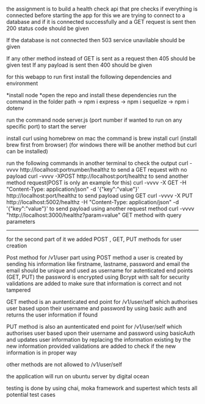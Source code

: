 

the assignment is to build a health check api that pre checks if everything is connected before starting the app for this we are trying to connect to a database and if it is connected successfully and a GET request is sent then 200 status code should be given

If the database is not connected then 503 service unavilable should be given

If any other method instead of GET is sent as a request then 405 should be given
test
If any payload is sent then 400 should be given

for this webapp to run first install the following dependencies and environment 

*install node 
*open the repo and install these dependencies 
run the command in the folder path
-> npm i express
-> npm i sequelize
-> npm i dotenv

run the command node server.js (port number if wanted to run on any specific port) to start the server

install curl using homebrew on mac the command is brew install curl (install brew first from browser) (for windows there will be another method but curl can be installed)

run the following commands in another terminal to check the output 
curl -vvvv http://localhost:portnumber/healthz to send a GET request with no payload
curl -vvvv -XPOST http://localhost:port/healthz to send another method request(POST is only an example for this)
curl -vvvv -X GET -H "Content-Type: application/json" -d '{"key":"value"}' http://localhost:port/healthz to send payload using GET
curl -vvvv -X PUT http://localhost:5002/healthz -H "Content-Type: application/json" -d '{"key":"value"}' to send payload using another request method 
curl -vvvv "http://localhost:3000/healthz?param=value" GET method with query parameters 

--------------------------------------------------------------------------------------------------------------
for the second part of it we added POST , GET, PUT methods for user creation 

Post method for /v1/user part
using POST method a user is created by sending his information like firstname, lastname, password and email
the email should be unique and used as username for autenticated end points (GET, PUT) 
the password is encrypted using Bcrypt with salt for security 
validations are added to make sure that information is correct and not tampered 

GET method is an auntenticated end point for /v1/user/self which authorises user based upon their username and password by using basic auth and returns the user information if found 

PUT method is also an auntenticated end point for /v1/user/self which authorises user based upon their username and password using basicAuth and updates user information by replacing the information existing by the new information provided validations are added to check if the new information is in proper way

other methods are not allowed to /v1/user/self

the application will run on ubuntu server by digital ocean

testing is done by using chai, moka framework and supertest which tests all potential test cases 





